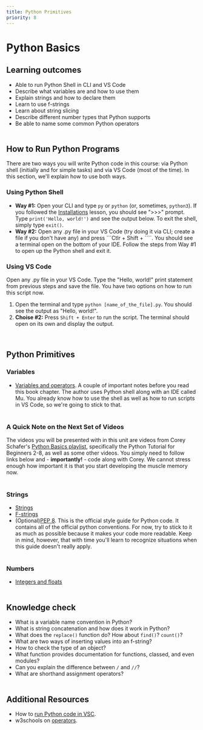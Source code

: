 ```yaml
---
title: Python Primitives
priority: 8
---
```


# Python Basics

## Learning outcomes

- Able to run Python Shell in CLI and VS Code
- Describe what variables are and how to use them
- Explain strings and how to declare them
- Learn to use f-strings
- Learn about string slicing
- Describe different number types that Python supports
- Be able to name some common Python operators
  <br><br>

## How to Run Python Programs

There are two ways you will write Python code in this course: via Python shell (initially and for simple tasks) and via VS Code (most of the time). In this section, we'll explain how to use both ways.
<br>

### Using Python Shell

- <b>Way #1:</b> Open your CLI and type `py` or `python` (or, sometimes, `python3`). If you followed the [Installations](http://vennbury.com/lessons/python/basics/installations) lesson, you should see ">>>" prompt. Type `print('Hello, world!')` and see the output below. To exit the shell, simply type `exit()`.
- <b>Way #2:</b> Open any .py file in your VS Code (try doing it via CLI; create a file if you don't have any) and press ```Ctlr + Shift + \````. You should see a terminal open on the bottom of your IDE. Follow the steps from Way #1 to open up the Python shell and exit it.
  <br>

### Using VS Code

Open any .py file in your VS Code. Type the "Hello, world!" print statement from previous steps and save the file.
You have two options on how to run this script now.

1. Open the terminal and type `python [name_of_the_file].py`. You should see the output as "Hello, world!".
2. <b>Choise #2:</b> Press `Shift + Enter` to run the script. The terminal should open on its own and display the output.

<br>

## Python Primitives

### Variables

- [Variables and operators](https://automatetheboringstuff.com/2e/chapter1/). A couple of important notes before you read this book chapter. The author uses Python shell along with an IDE called Mu. You already know how to use the shell as well as how to run scripts in VS Code, so we're going to stick to that.
  <br><br>

### A Quick Note on the Next Set of Videos

The videos you will be presented with in this unit are videos from Corey Schafer's [Python Basics playlist](https://www.youtube.com/playlist?list=PL-osiE80TeTskrapNbzXhwoFUiLCjGgY7), specifically the Python Tutorial for Beginners 2-8, as well as some other videos. You simply need to follow links below and - <b>importantly!</b> - code along with Corey. We cannot stress enough how important it is that you start developing the muscle memory now.
<br><br>

### Strings

- [Strings](https://www.youtube.com/watch?v=k9TUPpGqYTo&list=PL-osiE80TeTt2d9bfVyTiXJA-UTHn6WwU&index=2)
- [F-strings](https://www.youtube.com/watch?v=nghuHvKLhJA&list=PL-osiE80TeTt2d9bfVyTiXJA-UTHn6WwU&index=35)
- (Optional)[PEP 8](https://pep8.org/). This is the official style guide for Python code. It contains all of the official python conventions. For now, try to stick to it as much as possible because it makes your code more readable. Keep in mind, however, that with time you'll learn to recognize situations when this guide doesn't really apply.
  <br><br>

### Numbers

- [Integers and floats](https://www.youtube.com/watch?v=khKv-8q7YmY&list=PL-osiE80TeTt2d9bfVyTiXJA-UTHn6WwU&index=3)
  <br><br>

## Knowledge check

- What is a variable name convention in Python?
- What is string concatenation and how does it work in Python?
- What does the `replace()` function do? How about `find()`? `count()`?
- What are two ways of inserting values into an f-string?
- How to check the type of an object?
- What function provides documentation for functions, classed, and even modules?
- Can you explain the difference between `/` and `//`?
- What are shorthand assignment operators?
  <br><br>

## Additional Resources

- How to [run Python code in VSC](https://www.dev2qa.com/how-to-run-python-code-in-visual-studio-code/#:~:text=Select%20Installed%20Python%20Interpreter%20In%20Visual%20Studio%20Code.,installed%20path%20%29%20installed%20on%20your%20OS.%20).
- w3schools on [operators](https://www.w3schools.com/python/python_operators.asp).
  <br><br>
